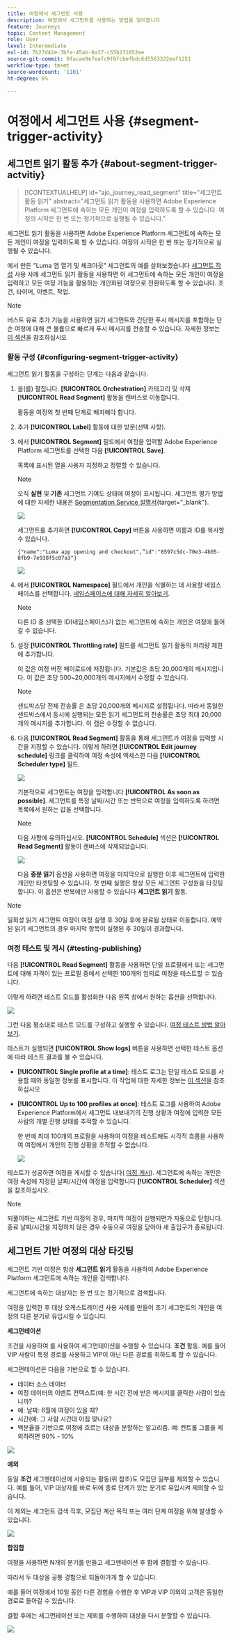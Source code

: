 ```yaml
---
title: 여정에서 세그먼트 사용
description: 여정에서 세그먼트를 사용하는 방법을 알아봅니다
feature: Journeys
topic: Content Management
role: User
level: Intermediate
exl-id: 7b27d42e-3bfe-45ab-8a37-c55b231052ee
source-git-commit: 0facae9e7eafc9f6fcbefbdc6d5563322eaf1251
workflow-type: tm+mt
source-wordcount: '1101'
ht-degree: 6%

---
```


# 여정에서 세그먼트 사용 {#segment-trigger-activity}

## 세그먼트 읽기 활동 추가 {#about-segment-trigger-actvitiy}

>[!CONTEXTUALHELP]
>id="ajo_journey_read_segment"
>title="세그먼트 활동 읽기"
>abstract="세그먼트 읽기 활동을 사용하면 Adobe Experience Platform 세그먼트에 속하는 모든 개인이 여정을 입력하도록 할 수 있습니다. 여정의 시작은 한 번 또는 정기적으로 실행될 수 있습니다."

세그먼트 읽기 활동을 사용하면 Adobe Experience Platform 세그먼트에 속하는 모든 개인이 여정을 입력하도록 할 수 있습니다. 여정의 시작은 한 번 또는 정기적으로 실행될 수 있습니다.

에서 만든 &quot;Luma 앱 열기 및 체크아웃&quot; 세그먼트의 예를 살펴보겠습니다 [세그먼트 작성](../segment/about-segments.md) 사용 사례 세그먼트 읽기 활동을 사용하면 이 세그먼트에 속하는 모든 개인이 여정을 입력하고 모든 여정 기능을 활용하는 개인화된 여정으로 전환하도록 할 수 있습니다. 조건, 타이머, 이벤트, 작업.

>[!NOTE]
>
>버스트 유료 추가 기능을 사용하면 읽기 세그먼트와 간단한 푸시 메시지를 포함하는 단순 여정에 대해 큰 볼륨으로 빠르게 푸시 메시지를 전송할 수 있습니다. 자세한 정보는 [이 섹션](../building-journeys/journey-gs.md#burst)을 참조하십시오

### 활동 구성 {#configuring-segment-trigger-activity}

세그먼트 읽기 활동을 구성하는 단계는 다음과 같습니다.

1. 을(를) 펼칩니다. **[!UICONTROL Orchestration]** 카테고리 및 삭제 **[!UICONTROL Read Segment]** 활동을 캔버스로 이동합니다.

   활동을 여정의 첫 번째 단계로 배치해야 합니다.

1. 추가 **[!UICONTROL Label]** 활동에 대한 방문(선택 사항).

1. 에서 **[!UICONTROL Segment]** 필드에서 여정을 입력할 Adobe Experience Platform 세그먼트를 선택한 다음 **[!UICONTROL Save]**.

   목록에 표시된 열을 사용자 지정하고 정렬할 수 있습니다.

   >[!NOTE]
   >
   >오직 **실현** 및 **기존** 세그먼트 기여도 상태에 여정이 표시됩니다. 세그먼트 평가 방법에 대한 자세한 내용은 [Segmentation Service 설명서](https://experienceleague.adobe.com/docs/experience-platform/segmentation/tutorials/evaluate-a-segment.html#interpret-segment-results){target=&quot;_blank&quot;}.

   ![](assets/read-segment-selection.png)

   세그먼트를 추가하면 **[!UICONTROL Copy]** 버튼을 사용하면 이름과 ID를 복사할 수 있습니다.

   `{"name":"Luma app opening and checkout",”id":"8597c5dc-70e3-4b05-8fb9-7e938f5c07a3"}`

   ![](assets/read-segment-copy.png)

1. 에서 **[!UICONTROL Namespace]** 필드에서 개인을 식별하는 데 사용할 네임스페이스를 선택합니다. [네임스페이스에 대해 자세히 알아보기](../event/about-creating.md#select-the-namespace).

   >[!NOTE]
   >
   >다른 ID 중 선택한 ID(네임스페이스)가 없는 세그먼트에 속하는 개인은 여정에 들어갈 수 없습니다.

1. 설정 **[!UICONTROL Throttling rate]** 필드를 세그먼트 읽기 활동의 처리량 제한에 추가합니다.

   이 값은 여정 버전 페이로드에 저장됩니다. 기본값은 초당 20,000개의 메시지입니다. 이 값은 초당 500~20,000개의 메시지에서 수정할 수 있습니다.

   >[!NOTE]
   >
   >샌드박스당 전체 전송률 은 초당 20,000개의 메시지로 설정됩니다. 따라서 동일한 샌드박스에서 동시에 실행되는 모든 읽기 세그먼트의 전송률은 초당 최대 20,000개의 메시지를 추가합니다. 이 캡은 수정할 수 없습니다.

1. 다음 **[!UICONTROL Read Segment]** 활동을 통해 세그먼트가 여정을 입력할 시간을 지정할 수 있습니다. 이렇게 하려면 **[!UICONTROL Edit journey schedule]** 링크를 클릭하여 여정 속성에 액세스한 다음 **[!UICONTROL Scheduler type]** 필드.

   ![](assets/read-segment-schedule.png)

   기본적으로 세그먼트는 여정을 입력합니다 **[!UICONTROL As soon as possible]**. 세그먼트를 특정 날짜/시간 또는 반복으로 여정을 입력하도록 하려면 목록에서 원하는 값을 선택합니다.

   >[!NOTE]
   >
   >다음 사항에 유의하십시오. **[!UICONTROL Schedule]** 섹션은 **[!UICONTROL Read Segment]** 활동이 캔버스에 삭제되었습니다.

   ![](assets/read-segment-schedule-list.png)

   다음 **증분 읽기** 옵션을 사용하면 여정을 마지막으로 실행한 이후 세그먼트에 입력한 개인만 타겟팅할 수 있습니다. 첫 번째 실행은 항상 모든 세그먼트 구성원을 타깃팅합니다. 이 옵션은 반복에만 사용할 수 있습니다 **세그먼트 읽기** 활동.

<!--

### Segment filters {#segment-filters}

[!CONTEXTUALHELP]
>id="jo_segment_filters"
>title="About segment filters"
>abstract="You can choose to target only the individuals who entered or exited a specific segment during a specific time window. For example, you can decide to only retrieve all the customers who entered the VIP segment since last week."

You can choose to target only the individuals who entered or exited a specific segment during a specific time window. For example, you can decide to only retrieve all the customers who entered the VIP segment since last week. Only the new VIP customers will be targeted. All the customers who were already part of the VIP segment before will be excluded.

To activate this mode, click the **Segment Filters** toggle. Two fields are displayed:

**Segment membership**: choose whether you want to listen to segment entrances or exits. 

**Lookback window**: define when you want to start to listen to entrances or exits. This lookback window is expressed in hours, starting from the moment the journey is triggered.  If you set this duration to 0, the journey will target all members of the segment. For recurring journeys, it will take into account all entrances/exits since the last time the journey was triggered.

-->

>[!NOTE]
>
>일회성 읽기 세그먼트 여정이 여정 실행 후 30일 후에 완료됨 상태로 이동합니다. 예약된 읽기 세그먼트의 경우 마지막 항목이 실행된 후 30일이 경과합니다.

### 여정 테스트 및 게시 {#testing-publishing}

다음 **[!UICONTROL Read Segment]** 활동을 사용하면 단일 프로필에서 또는 세그먼트에 대해 자격이 있는 프로필 중에서 선택한 100개의 임의로 여정을 테스트할 수 있습니다.

이렇게 하려면 테스트 모드를 활성화한 다음 왼쪽 창에서 원하는 옵션을 선택합니다.

![](assets/read-segment-test-mode.png)

그런 다음 평소대로 테스트 모드를 구성하고 실행할 수 있습니다. [여정 테스트 방법 알아보기](testing-the-journey.md).

테스트가 실행되면 **[!UICONTROL Show logs]** 버튼을 사용하면 선택한 테스트 옵션에 따라 테스트 결과를 볼 수 있습니다.

* **[!UICONTROL Single profile at a time]**: 테스트 로그는 단일 테스트 모드를 사용할 때와 동일한 정보를 표시합니다. 이 작업에 대한 자세한 정보는 [이 섹션](testing-the-journey.md#viewing_logs)을 참조하십시오

* **[!UICONTROL Up to 100 profiles at once]**: 테스트 로그를 사용하여 Adobe Experience Platform에서 세그먼트 내보내기의 진행 상황과 여정에 입력한 모든 사람의 개별 진행 상태를 추적할 수 있습니다.

   한 번에 최대 100개의 프로필을 사용하여 여정을 테스트해도 시각적 흐름을 사용하여 여정에서 개인의 진행 상황을 추적할 수 없습니다.

   ![](assets/read-segment-log.png)

테스트가 성공하면 여정을 게시할 수 있습니다( [여정 게시](publishing-the-journey.md)). 세그먼트에 속하는 개인은 여정 속성에 지정된 날짜/시간에 여정을 입력합니다 **[!UICONTROL Scheduler]** 섹션을 참조하십시오.

>[!NOTE]
>
>되풀이하는 세그먼트 기반 여정의 경우, 마지막 여정이 실행되면가 자동으로 닫힙니다. 종료 날짜/시간을 지정하지 않은 경우 수동으로 여정을 닫아야 새 출입구가 종료됩니다.

## 세그먼트 기반 여정의 대상 타깃팅

세그먼트 기반 여정은 항상 **세그먼트 읽기** 활동을 사용하여 Adobe Experience Platform 세그먼트에 속하는 개인을 검색합니다.

세그먼트에 속하는 대상자는 한 번 또는 정기적으로 검색됩니다.

여정을 입력한 후 대상 오케스트레이션 사용 사례를 만들어 초기 세그먼트의 개인을 여정의 다른 분기로 유입시킬 수 있습니다.

**세그먼테이션**

조건을 사용하여 를 사용하여 세그먼테이션을 수행할 수 있습니다. **조건** 활동. 예를 들어 VIP 사람이 특정 경로를 사용하고 VIP이 아닌 다른 경로를 취하도록 할 수 있습니다.

세그먼테이션은 다음을 기반으로 할 수 있습니다.

* 데이터 소스 데이터
* 여정 데이터의 이벤트 컨텍스트(예: 한 시간 전에 받은 메시지를 클릭한 사람이 있습니까?
* 예: 날짜: 6월에 여정이 있을 때?
* 시간(예: 그 사람 시간대 아침 맞나요?
* 백분율을 기반으로 여정에 흐르는 대상을 분할하는 알고리즘. 예: 컨트롤 그룹을 제외하려면 90% - 10%

![](assets/read-segment-audience1.png)

**예외**

동일 **조건** 세그멘테이션에 사용되는 활동(위 참조)도 모집단 일부를 제외할 수 있습니다. 예를 들어, VIP 대상자를 바로 뒤에 종료 단계가 있는 분기로 유입시켜 제외할 수 있습니다.

이 제외는 세그먼트 검색 직후, 모집단 계산 목적 또는 여러 단계 여정을 위해 발생할 수 있습니다.

![](assets/read-segment-audience2.png)

**합집합**

여정을 사용하면 N개의 분기를 만들고 세그멘테이션 후 함께 결합할 수 있습니다.

따라서 두 대상을 공통 경험으로 되돌아가게 할 수 있습니다.

예를 들어 여정에서 10일 동안 다른 경험을 수행한 후 VIP과 VIP 이외의 고객은 동일한 경로로 돌아갈 수 있습니다.

결합 후에는 세그먼테이션 또는 제외를 수행하여 대상을 다시 분할할 수 있습니다.

![](assets/read-segment-audience3.png)
